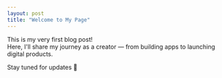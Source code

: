 ```yaml
---
layout: post
title: "Welcome to My Page"
---
```


This is my very first blog post!  
Here, I'll share my journey as a creator — from building apps to launching digital products.

Stay tuned for updates 🚀
